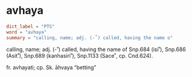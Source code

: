 # avhaya

``` toml
dict_label = "PTS"
word = "avhaya"
summary = "calling, name; adj. (-˚) called, having the name o"
```

calling, name; adj. (\-˚) called, having the name of Snp.684 (isi˚), Snp.686 (Asit˚), Snp.689 (kanhasiri˚), Snp.1133 (Sace˚, cp. Cnd.624).

fr. avhayati; cp. Sk. āhvaya “betting”

